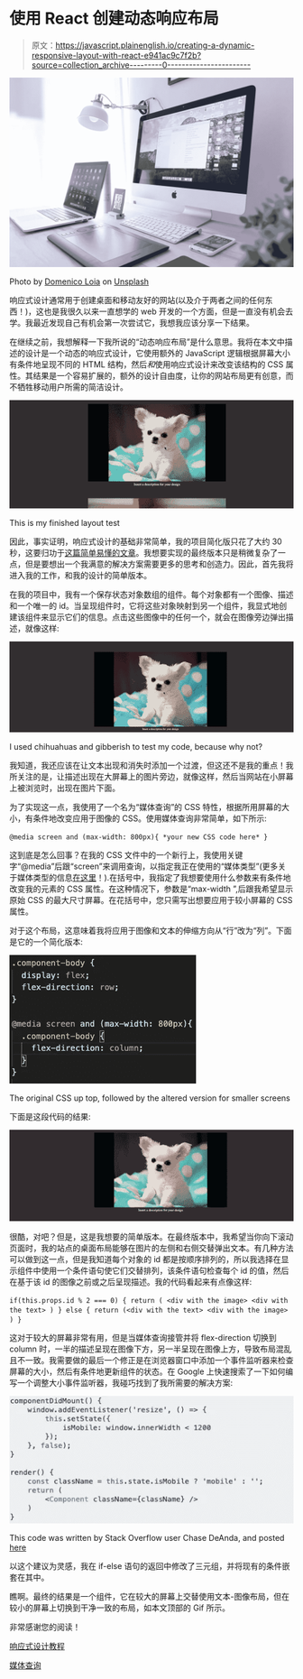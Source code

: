 # 使用 React 创建动态响应布局

> 原文：<https://javascript.plainenglish.io/creating-a-dynamic-responsive-layout-with-react-e941ac9c7f2b?source=collection_archive---------0----------------------->

![](img/a0c3d75ca0c0cf4f93df3735db37743e.png)

Photo by [Domenico Loia](https://unsplash.com/@domenicoloia?utm_source=unsplash&utm_medium=referral&utm_content=creditCopyText) on [Unsplash](https://unsplash.com/s/photos/responsive-design?utm_source=unsplash&utm_medium=referral&utm_content=creditCopyText)

响应式设计通常用于创建桌面和移动友好的网站(以及介于两者之间的任何东西！)，这也是我很久以来一直想学的 web 开发的一个方面，但是一直没有机会去学。我最近发现自己有机会第一次尝试它，我想我应该分享一下结果。

在继续之前，我想解释一下我所说的“动态响应布局”是什么意思。我将在本文中描述的设计是一个动态的响应式设计，它使用额外的 JavaScript 逻辑根据屏幕大小有条件地呈现不同的 HTML 结构，然后*和*使用响应式设计来改变该结构的 CSS 属性。其结果是一个容易扩展的，额外的设计自由度，让你的网站布局更有创意，而不牺牲移动用户所需的简洁设计。

![](img/14714c8c395af18b5e768b2979b2903c.png)

This is my finished layout test

因此，事实证明，响应式设计的基础非常简单，我的项目简化版只花了大约 30 秒，这要归功于[这篇简单易懂的文章](https://internetingishard.com/html-and-css/responsive-design/)。我想要实现的最终版本只是稍微复杂了一点，但是要想出一个我满意的解决方案需要更多的思考和创造力。因此，首先我将进入我的工作，和我的设计的简单版本。

在我的项目中，我有一个保存状态对象数组的组件。每个对象都有一个图像、描述和一个唯一的 id。当呈现组件时，它将这些对象映射到另一个组件，我显式地创建该组件来显示它们的信息。点击这些图像中的任何一个，就会在图像旁边弹出描述，就像这样:

![](img/b0e54068cc723f1002a16bfb6ed4166d.png)

I used chihuahuas and gibberish to test my code, because why not?

我知道，我还应该在让文本出现和消失时添加一个过渡，但这还不是我的重点！我所关注的是，让描述出现在大屏幕上的图片旁边，就像这样，然后当网站在小屏幕上被浏览时，出现在图片下面。

为了实现这一点，我使用了一个名为“媒体查询”的 CSS 特性，根据所用屏幕的大小，有条件地改变应用于图像的 CSS。使用媒体查询非常简单，如下所示:

`@media screen and (max-width: 800px){ *your new CSS code here* }`

这到底是怎么回事？在我的 CSS 文件中的一个新行上，我使用关键字“@media”后跟“screen”来调用查询，以指定我正在使用的“媒体类型”(更多关于媒体类型的信息[在这里](https://developer.mozilla.org/en-US/docs/Web/CSS/Media_Queries/Using_media_queries)！).在括号中，我指定了我想要使用什么参数来有条件地改变我的元素的 CSS 属性。在这种情况下，参数是“max-width ”,后跟我希望显示原始 CSS 的最大尺寸屏幕。在花括号中，您只需写出想要应用于较小屏幕的 CSS 属性。

对于这个布局，这意味着我将应用于图像和文本的伸缩方向从“行”改为“列”。下面是它的一个简化版本:

![](img/59eee364e0ac26c1b2f78cc1a9812655.png)

The original CSS up top, followed by the altered version for smaller screens

下面是这段代码的结果:

![](img/12be51b207c7769bbbc7b70aa01d9fae.png)

很酷，对吧？但是，这是我想要的简单版本。在最终版本中，我希望当你向下滚动页面时，我的站点的桌面布局能够在图片的左侧和右侧交替弹出文本。有几种方法可以做到这一点，但是我知道每个对象的 id 都是按顺序排列的，所以我选择在显示组件中使用一个条件语句使它们交替排列，该条件语句检查每个 id 的值，然后在基于该 id 的图像之前或之后呈现描述。我的代码看起来有点像这样:

`if(this.props.id % 2 === 0) {
return ( <div with the image> <div with the text> )
} else {
return (<div with the text> <div with the image> ) }`

这对于较大的屏幕非常有用，但是当媒体查询接管并将 flex-direction 切换到 column 时，一半的描述呈现在图像下方，另一半呈现在图像上方，导致布局混乱且不一致。我需要做的最后一个修正是在浏览器窗口中添加一个事件监听器来检查屏幕的大小，然后有条件地更新组件的状态。在 Google 上快速搜索了一下如何编写一个调整大小事件监听器，我碰巧找到了我所需要的解决方案:

![](img/556bdf0ee21f525a674fdd54c89c962b.png)

This code was written by Stack Overflow user Chase DeAnda, and posted [here](https://stackoverflow.com/questions/48669646/how-to-add-or-remove-a-classname-when-screen-size-change-in-react)

以这个建议为灵感，我在 if-else 语句的返回中修改了三元组，并将现有的条件嵌套在其中。

瞧啊。最终的结果是一个组件，它在较大的屏幕上交替使用文本-图像布局，但在较小的屏幕上切换到干净一致的布局，如本文顶部的 Gif 所示。

非常感谢您的阅读！

[响应式设计教程](https://internetingishard.com/html-and-css/responsive-design/)

[媒体查询](https://developer.mozilla.org/en-US/docs/Web/CSS/Media_Queries/Using_media_queries)